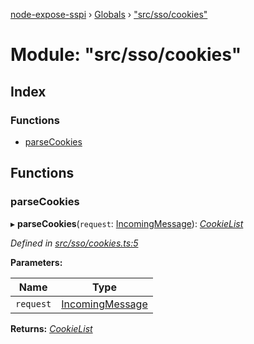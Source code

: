 [node-expose-sspi](../README.md) › [Globals](../globals.md) › ["src/sso/cookies"](_src_sso_cookies_.md)

# Module: "src/sso/cookies"

## Index

### Functions

* [parseCookies](_src_sso_cookies_.md#parsecookies)

## Functions

###  parseCookies

▸ **parseCookies**(`request`: [IncomingMessage](../interfaces/_src_sso_interfaces_._http_.incomingmessage.md)): *[CookieList](../interfaces/_src_sso_interfaces_.cookielist.md)*

*Defined in [src/sso/cookies.ts:5](https://github.com/jlguenego/node-expose-sspi/blob/93b1415/src/sso/cookies.ts#L5)*

**Parameters:**

Name | Type |
------ | ------ |
`request` | [IncomingMessage](../interfaces/_src_sso_interfaces_._http_.incomingmessage.md) |

**Returns:** *[CookieList](../interfaces/_src_sso_interfaces_.cookielist.md)*
